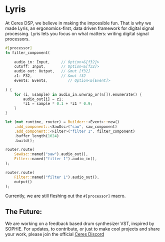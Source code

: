 # Lyris
At Ceres DSP, we believe in making the impossible fun. That is why we made Lyris, an ergonomics-first, data driven framework for digital signal processing. Lyris lets you focus on what matters: writing digital signal processors. 

```rust
#[processor]
fn filter_component(
	
	audio_in: Input,     // Option<&[f32]>
	cutoff: Input,       // Option<&[f32]>
	audio_out: Output,   // &mut [f32]
	z1: F32,             // &mut f32
	events: Events,         // Option<&[Event]>
	
) { 
	for (i, &sample) in audio_in.unwrap_or(&[]).enumerate() {
		audio_out[i] = z1;
		*z1 = sample * 0.1 + *z1 * 0.9;
	}
}
```

```rust
let (mut runtime, router) = Builder::<Event>::new()
	.add_component::<SawOsc>("saw", saw_component) 
	.add_component::<Filter>("filter 1", filter_component) 
	.buffer_length(1024)
	.build(); 

router.route( 
	SawOsc::named("saw").audio_out(), 
	Filter::named("filter 1").audio_in(), 
); 

router.route( 
	Filter::named("filter 1").audio_out(), 
	output() 
);
```
Currently, we are still fleshing out the `#[processor]` macro. 

## The Future:
We are working on a feedback based drum synthesizer VST, inspired by SOPHIE. For updates, to contribute, or just to make cool projects and share your work, please join the official [Ceres Discord](https://discord.gg/QgVPEETetC)


